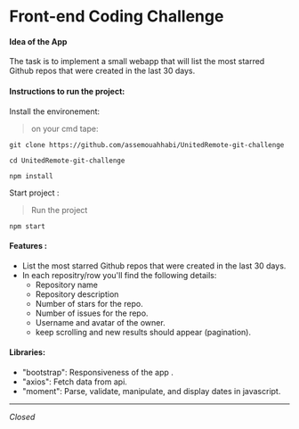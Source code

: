 # Front-end Coding Challenge
#### Idea of the App
The task is to implement a small webapp that will list the most starred Github repos that were created in the last 30 days.


#### Instructions to run the project:
Install the environement:
>on your cmd tape:
```
git clone https://github.com/assemouahhabi/UnitedRemote-git-challenge
```
```
cd UnitedRemote-git-challenge
```
```
npm install 
```

Start project : 
>Run the project
```
npm start
```


#### Features :
  - List the most starred Github repos that were created in the last 30 days.
  - In each repositry/row you'll find the following details:
     - Repository name
     - Repository description
     - Number of stars for the repo.
     - Number of issues for the repo.
     - Username and avatar of the owner.
     - keep scrolling and new results should appear (pagination).

  
#### Libraries:
- "bootstrap": Responsiveness of the app .
- "axios":  Fetch data from api.
- "moment": Parse, validate, manipulate, and display dates in javascript.

---
*Closed*
